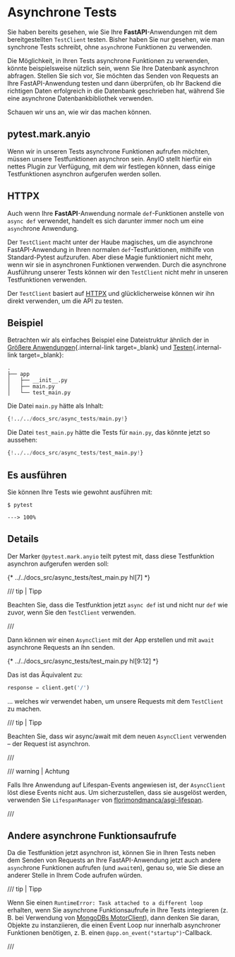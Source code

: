 # Asynchrone Tests

Sie haben bereits gesehen, wie Sie Ihre **FastAPI**-Anwendungen mit dem bereitgestellten `TestClient` testen. Bisher haben Sie nur gesehen, wie man synchrone Tests schreibt, ohne `async`hrone Funktionen zu verwenden.

Die Möglichkeit, in Ihren Tests asynchrone Funktionen zu verwenden, könnte beispielsweise nützlich sein, wenn Sie Ihre Datenbank asynchron abfragen. Stellen Sie sich vor, Sie möchten das Senden von Requests an Ihre FastAPI-Anwendung testen und dann überprüfen, ob Ihr Backend die richtigen Daten erfolgreich in die Datenbank geschrieben hat, während Sie eine asynchrone Datenbankbibliothek verwenden.

Schauen wir uns an, wie wir das machen können.

## pytest.mark.anyio

Wenn wir in unseren Tests asynchrone Funktionen aufrufen möchten, müssen unsere Testfunktionen asynchron sein. AnyIO stellt hierfür ein nettes Plugin zur Verfügung, mit dem wir festlegen können, dass einige Testfunktionen asynchron aufgerufen werden sollen.

## HTTPX

Auch wenn Ihre **FastAPI**-Anwendung normale `def`-Funktionen anstelle von `async def` verwendet, handelt es sich darunter immer noch um eine `async`hrone Anwendung.

Der `TestClient` macht unter der Haube magisches, um die asynchrone FastAPI-Anwendung in Ihren normalen `def`-Testfunktionen, mithilfe von Standard-Pytest aufzurufen. Aber diese Magie funktioniert nicht mehr, wenn wir sie in asynchronen Funktionen verwenden. Durch die asynchrone Ausführung unserer Tests können wir den `TestClient` nicht mehr in unseren Testfunktionen verwenden.

Der `TestClient` basiert auf <a href="https://www.python-httpx.org" class="external-link" target="_blank">HTTPX</a> und glücklicherweise können wir ihn direkt verwenden, um die API zu testen.

## Beispiel

Betrachten wir als einfaches Beispiel eine Dateistruktur ähnlich der in [Größere Anwendungen](../tutorial/bigger-applications.md){.internal-link target=_blank} und [Testen](../tutorial/testing.md){.internal-link target=_blank}:

```
.
├── app
│   ├── __init__.py
│   ├── main.py
│   └── test_main.py
```

Die Datei `main.py` hätte als Inhalt:

```Python
{!../../docs_src/async_tests/main.py!}
```

Die Datei `test_main.py` hätte die Tests für `main.py`, das könnte jetzt so aussehen:

```Python
{!../../docs_src/async_tests/test_main.py!}
```

## Es ausführen

Sie können Ihre Tests wie gewohnt ausführen mit:

<div class="termy">

```console
$ pytest

---> 100%
```

</div>

## Details

Der Marker `@pytest.mark.anyio` teilt pytest mit, dass diese Testfunktion asynchron aufgerufen werden soll:

{* ../../docs_src/async_tests/test_main.py hl[7] *}

/// tip | Tipp

Beachten Sie, dass die Testfunktion jetzt `async def` ist und nicht nur `def` wie zuvor, wenn Sie den `TestClient` verwenden.

///

Dann können wir einen `AsyncClient` mit der App erstellen und mit `await` asynchrone Requests an ihn senden.

{* ../../docs_src/async_tests/test_main.py hl[9:12] *}

Das ist das Äquivalent zu:

```Python
response = client.get('/')
```

... welches wir verwendet haben, um unsere Requests mit dem `TestClient` zu machen.

/// tip | Tipp

Beachten Sie, dass wir async/await mit dem neuen `AsyncClient` verwenden – der Request ist asynchron.

///

/// warning | Achtung

Falls Ihre Anwendung auf Lifespan-Events angewiesen ist, der `AsyncClient` löst diese Events nicht aus. Um sicherzustellen, dass sie ausgelöst werden, verwenden Sie `LifespanManager` von <a href="https://github.com/florimondmanca/asgi-lifespan#usage" class="external-link" target="_blank">florimondmanca/asgi-lifespan</a>.

///

## Andere asynchrone Funktionsaufrufe

Da die Testfunktion jetzt asynchron ist, können Sie in Ihren Tests neben dem Senden von Requests an Ihre FastAPI-Anwendung jetzt auch andere `async`hrone Funktionen aufrufen (und `await`en), genau so, wie Sie diese an anderer Stelle in Ihrem Code aufrufen würden.

/// tip | Tipp

Wenn Sie einen `RuntimeError: Task attached to a different loop` erhalten, wenn Sie asynchrone Funktionsaufrufe in Ihre Tests integrieren (z. B. bei Verwendung von <a href="https://stackoverflow.com/questions/41584243/runtimeerror-task-attached-to-a-different-loop" class="external-link" target="_blank">MongoDBs MotorClient</a>), dann denken Sie daran, Objekte zu instanziieren, die einen Event Loop nur innerhalb asynchroner Funktionen benötigen, z. B. einen `@app.on_event("startup")`-Callback.

///
